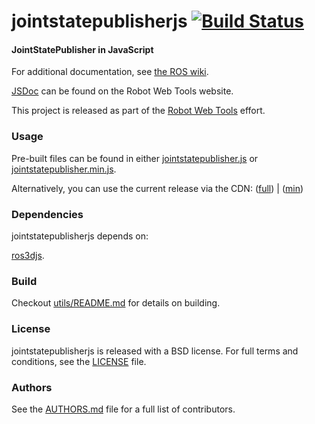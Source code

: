 jointstatepublisherjs [![Build Status](https://api.travis-ci.org/RobotWebTools/starter-template.png)](https://travis-ci.org/RobotWebTools/starter-template)
===========

#### JointStatePublisher in JavaScript
For additional documentation, see [the ROS wiki](http://wiki.ros.org/joint_state_publisher_js).

[JSDoc](http://robotwebtools.org/jsdoc/jointstatepublisherjs/current/) can be found on the Robot Web Tools website.

This project is released as part of the [Robot Web Tools](http://robotwebtools.org/) effort.

### Usage
Pre-built files can be found in either [jointstatepublisher.js](build/jointstatepublisher.js) or [jointstatepublisher.min.js](build/jointstatepublisher.min.js).

Alternatively, you can use the current release via the CDN: ([full](http://cdn.example.com/jointstatepublisherjs/current/jointstatepublisher.js)) | ([min](http://cdn.example.com/jointstatepublisherjs/current/jointstatepublisher.min.js))

### Dependencies
jointstatepublisherjs depends on:

[ros3djs](https://github.com/RobotWebTools/ros3djs).

### Build
Checkout [utils/README.md](utils/README.md) for details on building.

### License
jointstatepublisherjs is released with a BSD license. For full terms and conditions, see the [LICENSE](LICENSE) file.

### Authors
See the [AUTHORS.md](AUTHORS) file for a full list of contributors.

